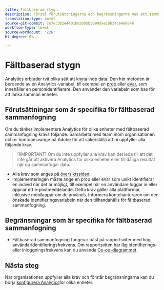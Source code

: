 ```yaml
---
title: Fältbaserad stygn
description: Förstå förutsättningarna och begränsningarna med att sammanfoga data med fältbaserad sammanfogning.
translation-type: tm+mt
source-git-commit: 2e7ec3b2e4401b02005b3099dae2bb34c64a6846
workflow-type: tm+mt
source-wordcount: '226'
ht-degree: 0%

---
```



# Fältbaserad stygn

Analytics erbjuder två olika sätt att knyta ihop data. Den här metoden är beroende av en Analytics-variabel, till exempel en [prop](/help/implement/vars/page-vars/prop.md) eller [eVar](/help/implement/vars/page-vars/evar.md), som innehåller en personidentifierare. Den använder den variabeln som bas för att länka samman enheter.

## Förutsättningar som är specifika för fältbaserad sammanfogning

Om du tänker implementera Analytics för olika enheter med fältbaserad sammanfogning krävs följande. Samarbeta med team inom organisationen och er kontoansvarige på Adobe för att säkerställa att ni uppfyller alla följande krav.

>[!IMPORTANT] Om du inte uppfyller alla krav kan det leda till att det inte går att aktivera Analytics för olika enheter eller till dåliga resultat när du sammanfogar data.

* Alla krav som anges på [översiktssidan](overview.md).
* Implementeringen måste ange en prop eller eVar som unikt identifierar en individ när det är möjligt, till exempel när en användare loggar in eller öppnar ett e-postmeddelande. Detta krav gäller alla plattformar, inklusive mobilappar om de används. Informera kontohanteraren om den önskade identifieringsvariabeln när den tillhandahålls för fältbaserad sammanfogning.

## Begränsningar som är specifika för fältbaserad sammanfogning

* Fältbaserad sammanfogning fungerar bäst på rapportsviter med hög användaridentifieringsfrekvens. Om rapportsviten har låg identifierings- eller inloggningsfrekvens kan du använda [Co-op-diagrammet](device-graph.md).

## Nästa steg

När organisationen uppfyller alla krav och förstår begränsningarna kan du börja [konfigurera Analytics](setup.md)för olika enheter.